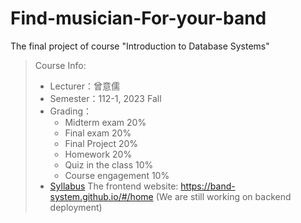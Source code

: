 # Find-musician-For-your-band
The final project of course "Introduction to Database Systems"
> Course Info:
> - Lecturer：曾意儒
> - Semester：112-1, 2023 Fall
> - Grading：
>     - Midterm exam 20%
>     - Final exam 20%
>     - Final Project 20%
>     - Homework 20%
>     - Quiz in the class 10%
>     - Course engagement 10%
> - [Syllabus](https://timetable.nycu.edu.tw/?r=main/crsoutline&Acy=112&Sem=1&CrsNo=515518&lang=zh-tw)
The frontend website: https://band-system.github.io/#/home (We are still working on backend deployment)